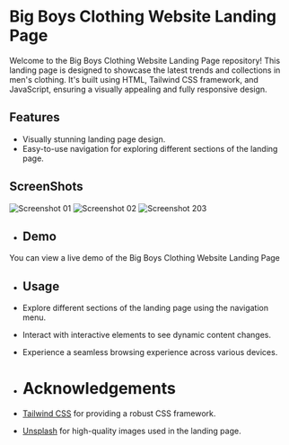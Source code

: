 # Big Boys Clothing Website Landing Page

Welcome to the Big Boys Clothing Website Landing Page repository! This landing page is designed to showcase the latest trends and collections in men's clothing. It's built using HTML, Tailwind CSS framework, and JavaScript, ensuring a visually appealing and fully responsive design.

## Features

- Visually stunning landing page design.
- Easy-to-use navigation for exploring different sections of the landing page.

## ScreenShots
![Screenshot 01](https://github.com/Dhaya3132/Big-Boys-Clothing/assets/135351029/18da7fa6-0a9d-418d-a23f-bb1bb4f3abe6)
![Screenshot 02](https://github.com/Dhaya3132/Big-Boys-Clothing/assets/135351029/56ef71eb-1390-44c4-8902-a7bf31293f56)
![Screenshot 203](https://github.com/Dhaya3132/Big-Boys-Clothing/assets/135351029/04d5e3ed-894e-458b-95e9-87cf09b1d22b)

- ## Demo

You can view a live demo of the Big Boys Clothing Website Landing Page

- ## Usage

- Explore different sections of the landing page using the navigation menu.
- Interact with interactive elements to see dynamic content changes.
- Experience a seamless browsing experience across various devices.

- # Acknowledgements

- [Tailwind CSS](https://tailwindcss.com/) for providing a robust CSS framework.
- [Unsplash](https://unsplash.com/) for high-quality images used in the landing page.
